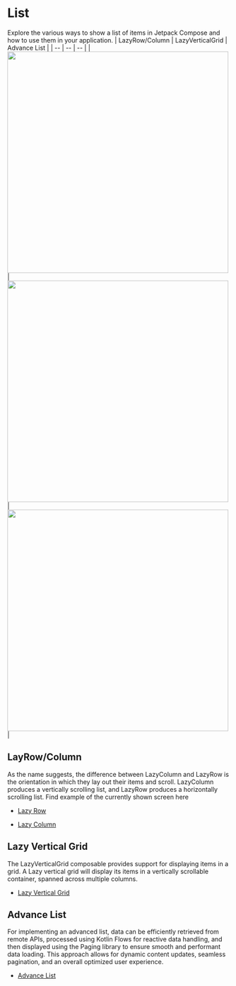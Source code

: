 # List

Explore the various ways to show a list of items in Jetpack Compose and how to use them in your application.
| LazyRow/Column | LazyVerticalGrid | Advance List |
| -- | -- | -- |
| <a href="/app/src/main/java/com/jetpack/compose/learning/list/LazyColumnRowActivity.kt" target="_blank"><img src="/gif/List/ListRowColumn.jpg" height="500px"/></a> | <a href="/app/src/main/java/com/jetpack/compose/learning/list/LazyGridActivity.kt" target="_blank"><img src="/gif/List/ListGrid.jpg" height="500px"/></a> | <a href="/app/src/main/java/com/jetpack/compose/learning/list/AdvanceListActivity.kt" target="_blank"><img src="/gif/List/AdvanceList.gif" height="500px"/></a> |

## LayRow/Column
As the name suggests, the difference between LazyColumn and LazyRow is the orientation in which they lay out their items and scroll. LazyColumn produces a vertically scrolling list, and LazyRow produces a horizontally scrolling list.
Find example of the currently shown screen here

- [Lazy Row]

- [Lazy Column]

## Lazy Vertical Grid
The LazyVerticalGrid composable provides support for displaying items in a grid. A Lazy vertical grid will display its items in a vertically scrollable container, spanned across multiple columns.

- [Lazy Vertical Grid]

## Advance List 
For implementing an advanced list, data can be efficiently retrieved from remote APIs, processed using Kotlin Flows for reactive data handling, and then displayed using the Paging library to ensure smooth and performant data loading. This approach allows for dynamic content updates, seamless pagination, and an overall optimized user experience.

- [Advance List]

<!-- Code Links -->

[Lazy Row]: /app/src/main/java/com/jetpack/compose/learning/list/LazyColumnRowActivity.kt#L111 

[Lazy Column]: /app/src/main/java/com/jetpack/compose/learning/list/LazyColumnRowActivity.kt#L82

[Lazy Vertical Grid]: /app/src/main/java/com/jetpack/compose/learning/list/LazyGridActivity.kt#L109

[Advance List]: /app/src/main/java/com/jetpack/compose/learning/list/advancelist/MovieList.kt